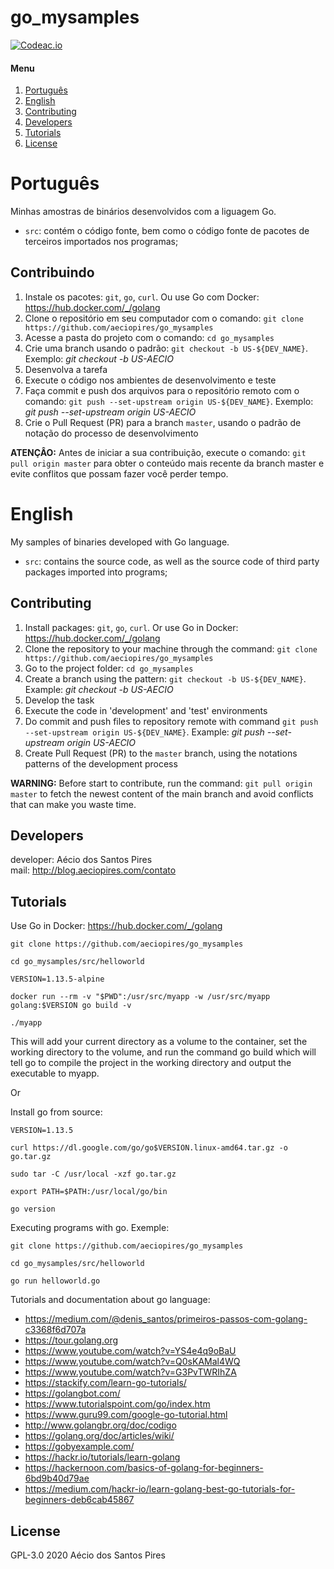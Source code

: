 # go_mysamples

[![Codeac.io](https://static.codeac.io/badges/2-231147601.svg)](https://app.codeac.io/github/aeciopires/go_mysamples)

[Português]: #português
[English]: #english
[Contributing]: #contributing
[Developers]: #developers
[Tutorials]: #tutorials
[License]: #license

#### Menu

1. [Português][Português]
2. [English][English]
3. [Contributing][Contributing]
4. [Developers][Developers]
5. [Tutorials][Tutorials]
6. [License][License]

# Português

Minhas amostras de binários desenvolvidos com a liguagem Go.

* `src`: contém o código fonte, bem como o código fonte de pacotes de terceiros importados nos programas;

## Contribuindo

1. Instale os pacotes: `git`, `go`, `curl`. Ou use Go com Docker: https://hub.docker.com/_/golang
2. Clone o repositório em seu computador com o comando: `git clone https://github.com/aeciopires/go_mysamples`
3. Acesse a pasta do projeto com o comando: `cd go_mysamples`
4. Crie uma branch usando o padrão: `git checkout -b US-${DEV_NAME}`. Exemplo: *git checkout -b US-AECIO*
5. Desenvolva a tarefa
6. Execute o código nos ambientes de desenvolvimento e teste
7. Faça commit e push dos arquivos para o repositório remoto com o comando: `git push --set-upstream origin US-${DEV_NAME}`. Exemplo: *git push --set-upstream origin US-AECIO*
8. Crie o Pull Request (PR) para a branch `master`, usando o padrão de notação do processo de desenvolvimento

**ATENÇÂO:** Antes de iniciar a sua contribuição, execute o comando: `git pull origin master` para obter o conteúdo mais recente da branch master e evite conflitos que possam fazer você perder tempo.

# English

My samples of binaries developed with Go language.

* `src`: contains the source code, as well as the source code of third party packages imported into programs;

## Contributing

1. Install packages: `git`, `go`, `curl`. Or use Go in Docker: https://hub.docker.com/_/golang
2. Clone the repository to your machine through the command: `git clone https://github.com/aeciopires/go_mysamples`
3. Go to the project folder: `cd go_mysamples`
4. Create a branch using the pattern: `git checkout -b US-${DEV_NAME}`. Example: *git checkout -b US-AECIO*
5. Develop the task
6. Execute the code in 'development' and 'test' environments
7. Do commit and push files to repository remote with command `git push --set-upstream origin US-${DEV_NAME}`. Example: *git push --set-upstream origin US-AECIO*
8. Create Pull Request (PR) to the `master` branch, using the notations patterns of the development process

**WARNING:** Before start to contribute, run the command: `git pull origin master` to fetch the newest content of the main branch and avoid conflicts that can make you waste time.

## Developers

developer: Aécio dos Santos Pires<br>
mail: http://blog.aeciopires.com/contato

## Tutorials

Use Go in Docker: https://hub.docker.com/_/golang

```
git clone https://github.com/aeciopires/go_mysamples

cd go_mysamples/src/helloworld

VERSION=1.13.5-alpine

docker run --rm -v "$PWD":/usr/src/myapp -w /usr/src/myapp golang:$VERSION go build -v

./myapp
```

This will add your current directory as a volume to the container, set the working directory to the volume, and run the command go build which will tell go to compile the project in the working directory and output the executable to myapp.

Or

Install go from source:

```
VERSION=1.13.5

curl https://dl.google.com/go/go$VERSION.linux-amd64.tar.gz -o go.tar.gz

sudo tar -C /usr/local -xzf go.tar.gz

export PATH=$PATH:/usr/local/go/bin

go version
```

Executing programs with go. Exemple:

```
git clone https://github.com/aeciopires/go_mysamples

cd go_mysamples/src/helloworld

go run helloworld.go
```

Tutorials and documentation about go language:

* https://medium.com/@denis_santos/primeiros-passos-com-golang-c3368f6d707a
* https://tour.golang.org
* https://www.youtube.com/watch?v=YS4e4q9oBaU
* https://www.youtube.com/watch?v=Q0sKAMal4WQ
* https://www.youtube.com/watch?v=G3PvTWRIhZA
* https://stackify.com/learn-go-tutorials/
* https://golangbot.com/
* https://www.tutorialspoint.com/go/index.htm
* https://www.guru99.com/google-go-tutorial.html
* http://www.golangbr.org/doc/codigo
* https://golang.org/doc/articles/wiki/
* https://gobyexample.com/
* https://hackr.io/tutorials/learn-golang
* https://hackernoon.com/basics-of-golang-for-beginners-6bd9b40d79ae
* https://medium.com/hackr-io/learn-golang-best-go-tutorials-for-beginners-deb6cab45867


## License

GPL-3.0 2020 Aécio dos Santos Pires


